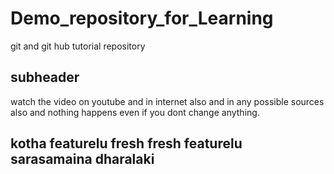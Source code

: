 # Demo_repository_for_Learning
git and git hub tutorial repository
 ## subheader

watch the video on youtube and in internet also and in any possible sources also and nothing happens even if you dont change anything.



## kotha featurelu fresh fresh featurelu sarasamaina dharalaki
